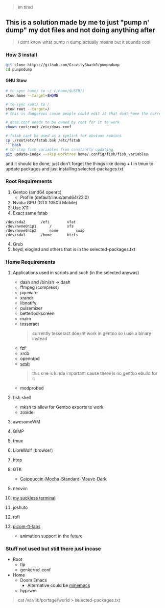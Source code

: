 > im tired

## This is a solution made by me to just "pump n' dump" my dot files and not doing anything after

> i dont know what pump n dump actually means but it sounds cool

### How 3 install

```bash
git clone https://github.com/GravityShark0/pumpndump
cd pumpndump
```

#### GNU Stow

````bash
# to sync home/ to ~/ (/home/$USER/)
stow home --target=$HOME

# to sync root/ to /
stow root --target=/
# this is dangerous cause people could edit it that dont have the correct permissions (duh)

# doas.conf needs to be owned by root for it to work
chown root:root /etc/doas.conf

# fstab cant be used as a symlink for obvious reasons
cp ./root/etc/fstab.bak /etc/fstab
```bash
# to stop fish_variables from constantly updating
git update-index --skip-worktree home/.config/fish/fish_variables
````

and it should be done,
just don't forget the things like doing <prefix> + I in tmux to update packages
and just installing selected-packages.txt

### Root Requirements

1. Gentoo (amd64 openrc)
   - Profile (default/linux/amd64/23.0)
2. Nvidia GPU (GTX 1050ti Mobile)
3. Use X11
4. Exact same fstab

```
/dev/sda2		/efi		vfat
/dev/nvme0n1p1		/		xfs
/dev/nvme0n1p2		none		swap
/dev/sda1		/home		btrfs
```

4. Grub
5. keyd, elogind and others that is in the selected-packages.txt

### Home Requirements

1. Applications used in scripts and such (in the selected anywas)

   - dash and /bin/sh -> dash
   - ffmpeg (compress)
   - pipewire
   - xrandr
   - libnotify
   - pulsemixer
   - betterlockscreen
   - maim
   - tesseract
     > currently tesseract doesnt work in gentoo so i use a binary instead
   - fzf
   - xrdb
   - openntpd
   - [sesh](https://github.com/joshmedeski/sesh)
     > this one is kinda important cause there is no gentoo ebuild for it
   - modprobed

2. fish shell
   - mksh to allow for Gentoo exports to work
   - zoxide
3. awesomeWM
4. GIMP
5. tmux
6. LibreWolf (browser)
7. htop
8. GTK
   - [Catppuccin-Mocha-Standard-Mauve-Dark](https://github.com/catppuccin/gtk)
9. neovim
10. [my suckless terminal](https://github.com/GravityShark0/st-grav-flexipatch)
11. joshuto
12. rofi
13. [picom-ft-labs](https://github.com/FT-Labs/picom)
    - animation support in the [future](https://github.com/yshui/picom/pull/1219)

### Stuff not used but still there just incase

- Root
  - tlp
  - genkernel.conf
- Home
  - Doom Emacs
    - Alternative could be [minemacs](https://github.com/abougouffa/minemacs)
  - hyprwm

> cat /var/lib/portage/world > selected-packages.txt
